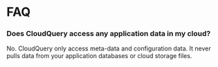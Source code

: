 # FAQ

### Does CloudQuery access any application data in my cloud?

No. CloudQuery only access meta-data and configuration data. It never pulls data from your application databases or cloud storage files.